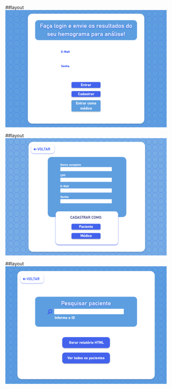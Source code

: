 ##layout
![Login](images/Login.png)

##layout
![Cadastro](images/Cadastro.png)

##layout
![Médico](images/Medico_Pesquisar.png)
